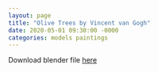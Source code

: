 ```yaml
---
layout: page
title: "Olive Trees by Vincent van Gogh"
date: 2020-05-01 09:30:00 -0000
categories: models paintings
---
```

Download blender file [here](/models/OliveTrees.blend "Download Olive Trees")
